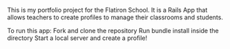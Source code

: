 This is my portfolio project for the Flatiron School. It is a Rails App that allows teachers to create profiles to manage their classrooms and students. 

To run this app:
Fork and clone the repository 
Run bundle install inside the directory
Start a local server and create a profile!


